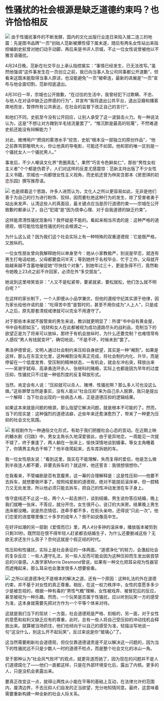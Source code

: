 # 性骚扰的社会根源是缺乏道德约束吗？也许恰恰相反

![](https://inews.gtimg.com/newsapp_bt/0/15787585089/1000)
由于性骚扰事件的不断发酵，国内的文化出版行业连日来陷入接二连三的地震：先是图书品牌“一页”创始人范新被爆性侵下属未遂，随后有两名女性站出来指控编剧史航曾对她们动手动脚，再后来是书评人宗城，不止一位女性说曾被他以不雅言语骚扰。

4月24日晚，范新在社交平台上承认指控属实：“事情已经发生，已无法改写。”虽然他强调“这件事发生在一页创立之前，我已向当事人及公司同事都公开道歉”，但看来这既未能取得当事人原谅，也没能避免“一页”被牵连，最新的进展是“一页”宣布与他全面切割，范新彻底退出。

4月30日一早，宗城也公开致歉，“在过往的生活中，我曾经犯下过欺瞒、不忠、与他人在对话中缺乏边界感的行为”，并宣布“我将退出公共平台，退出豆瓣和播客席地而坐，暂停所有公共表达，在社会的监督下改正自己的言行”。

和他们不同，史航至今没有公开回应，让别人承受了这一波狙击火力。有一种说法认为，这是“不想让对方蹭到半毛钱流量罢了”，“惟沉默是最高的轻蔑”，不然难道史航还能没有辩解能力？

对此，微博用户“燃烧的雾港水手”挖苦，史航“根本没一部独立的原创作品”，“他之前靠骂郭敬明大火，你让他真的导电影，可能还不如郭。他和郭的唯一区别是一个骚扰女人一个骚扰男人。”

事发后，不少人嘲讽文化界“贵圈真乱”，果然“巧言令色鲜矣仁”，那些“男性女权主义者”个个都是伪君子，人们对这样的反差尤感震惊：范新主持出版了不少女性主义书籍，宗城也一向都很女性主义视角，而史航还曾为林奕含那本《房思琪的初恋乐园》撰写推荐语。

![](https://inews.gtimg.com/newsapp_bt/0/15787585090/1000)
也是顺着这个思路，许多人进而认为，文化人之所以更容易如此，无非是他们善于为自己的行为进行粉饰、狡辩，因而要杜绝这种行为的发生，除了受害者勇于站出来发声、认清这些人的真面目，最关键点应当是厉行道德约束——宗城在公开致歉时都承认了，自己“犯错”是“因为侥幸心理、对于自我道德的缺乏约束”。

这样能肃清性骚扰现象吗？我怀疑是不能的。看起来相当吊诡的是：这种严格的道德观，很可能恰恰是性骚扰的社会根源之一。

为什么这么说？因为我们这个社会实际上有一种特殊的双重道德观：它是既严格，又放纵的。

一位女性朋友曾向我解释她何以单身至今：她从小家教极严，别说是早恋，就连有男生打电话给她，父母都要盘问半天；等到她终于名校毕业、忙于工作，父母就开始越来越不含蓄地催促她“尽快找个对象”，到她年过三十，更是急得不行，竟然勒令她晚上23点之前不许回家，必须在外“多交朋友”。

她说到这里啼笑皆非：“人又不是松紧带，要紧就紧，要松就松，他们怎么就不明白呢？”

在这样的家长制下，一个人即便从小品学兼优，但他的遵规守纪其实源于他律，因为家长给他许诺的是：“吃得苦中苦”是暂时的，甚至不用你成为“人上人”，只是成人之后，原先那套清规戒律就可以完全不用遵守了。

对于那些本来就不服管束的男生来说，教训就更明显了：所谓“书中自有黄金屋，书中自有颜如玉”，钱财和女人在此都被视为成功道路尽头的战利品，克制当下的欲望正是为了将来可以放纵，那终于有机会放纵时，为什么还要克制？也难怪常有人感叹“男人有钱就变坏”，确切地说，“不是不坏，时候未到”罢了。

弗洛伊德曾说，文明人通过社会制约来压抑自身欲望，其实是一种“阉割”。如果是这样，那么在东亚文化里，这种阉割没有真正完成，将社会制约内化、升华，而是停留在一个低度发育、受压制的精神状态，一有机会，就会左冲右突，释放出来——吴谢宇弑母、高承勇连环杀人、张继科的赌瘾，实际上也都是因为早年的过度压抑，性骚扰只不过是一种低烈度的反复释放形式。

当然，肯定会有人说：“压抑就可以杀人、赌博、性骚扰啊？那么多人可也没这么做。”这些罪孽当然是事实，没有人能以“社会压抑”来为自己杀人脱罪，我只是提出一个解释：当下社会出现的一些病态人格，正是道德压抑的逻辑结果。

如果这本来就是问题的根源，那么指望它解决问题，就是根本不可能的了。然而，当下的现实是：这种强烈的道德洁癖，近些年来还愈演愈烈了，带来了一种更为压抑的社会文化氛围。

![](https://inews.gtimg.com/newsapp_bt/0/15787585091/1000)
影视剧作为一种通俗文化形式，有助于我们把握社会心态的变动。在近期上映的糖水剧《归路》中，男女主角长久地深爱彼此，由于是异地恋，一周能见一次就不错了，终于重逢了，两人躺在一张床上，愉快深情地谈到婚事。等女主角睡着了，你猜男主角去干嘛了？他半夜爬起来，去车库拆她的车。

我一位女性朋友说：“看到这里，我实在不能理解，失而复得的爱侣，他是怎么做到半夜连人都不要，非要去拆车的？就这样，他还誓言：我很想很想你。”

在我看来，不管编剧是否有意腹黑，这一幕的合理解释是：这是性压抑——他要不去拆车，就想要做坏事了。按照纯爱剧的道德观，绝对不能提前滚床单，但一腔精力又无处发泄，所以他必须只能去拆车，把自己的性冲动发泄在车子身上。

恪守底线还不止这一处，两个人一起去旅行，谈到结婚，男生说你答应结婚，晚上我们就睡一张床，不答应，就分开住。女生很开心，说订的大床房。结果晚上男生连床都没睡。说是热恋情侣，连牵手都不多，在街头亲吻，还得说“只此一次”。他们恋爱的进度哪里像三十多岁的成年人？倒不如说像高中生。

在好评如潮的另一部剧《爱情而已》里，两人4分多钟的滚床单，播放版本被剪到只剩30秒。既然现在恨不得年轻人赶紧都去结婚生子，为什么还要删减这些？无欲无求还生什么孩子？奈何这就是个假正经的时代。

性压抑和性骚扰，实际上是社会表征的一体两面。“道德净化”的努力，会激起社会的复杂反应：一些人遵守礼法，另一些人反而可能会因为这种压抑而生发出偷尝禁忌的兴奋感。人类学家Morris
Desmond曾说，如果有一种文化把耳朵视为性器官而遮掩起来，那么耳朵也会激发很多人想要偷看。

![](https://inews.gtimg.com/newsapp_bt/0/15787585120/1000)
之所以说道德净化不是根本的解决之道，还有一个原因：这种礼法的外在道德约束，并不基于对女性的真正尊重。相反，在这一权力秩序中，女性的意愿多多少少是被忽视的，根据一种有毒的“男性气概”理解，女性被戏弄、被冒犯后的反应，甚至被视为一种乐趣。然而，一个玩笑是否属于性骚扰，应以听到玩笑一方的感受为准，这本身就需要先把对方作为一个平等个体来对待。

这就是我们当下的现状：一方面，社会道德观是严格、刻板的，另一面，对于女性的意愿和权利又缺乏应有的尊重，此时，总有一些人将自己受压抑的冲动找机会释放出来。就算被当场抓住，他们也倾向于以自己的感受为准，轻描淡写地说一句“这没什么，别这么开不起玩笑”，反过来说是你“玻璃心”了。

这当然需要刷新社会道德观，但仅仅靠道德谴责是不足以解决这一问题的，因为当下的性骚扰远不只是少数人一时的道德不检点，而是整个社会文化的冰山一角。

至于那种认为“社会风气败坏”的观点，就更背道而驰了，因为现在的问题并不是人们道德腐化了——他们一直都这样，只是在外部环境变化后，露出了内核。更多的人，只是没机会表露出来。

要真正改变这一点，就得让两性从小能在平等的基础上互动，在法律允许的范围内，厘清边界，不去压抑人们自发的正当欲望，充分地知情同意。最终，这意味着需要重新构建一种全新的社会人际关系。

